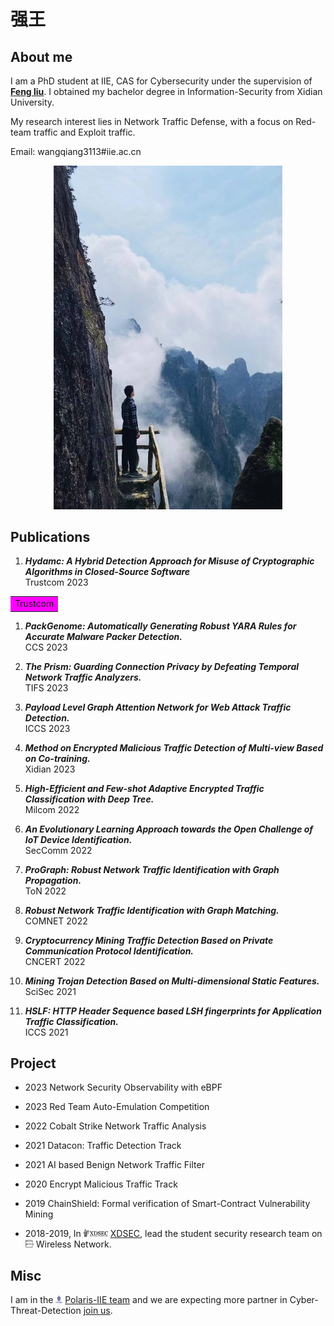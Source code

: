# 强王

## About me
I am a PhD student at IIE, CAS for Cybersecurity under the supervision of [**Feng liu**](https://fengliu.net.cn). I obtained my bachelor degree in Information-Security from Xidian University.

My research interest lies in Network Traffic Defense, with a focus on Red-team traffic and Exploit traffic.

Email: wangqiang3113#iie.ac.cn

<p style="text-align: center;"><img src="src/WQ.jpg" width="366"></p>

## Publications

1. ***Hydamc: A Hybrid Detection Approach for Misuse of Cryptographic Algorithms in Closed-Source Software***\
Trustcom 2023
<table><tr><td bgcolor=#FF00FF>Trustcom</td></tr></table>


1. ***PackGenome: Automatically Generating Robust YARA Rules for Accurate Malware Packer Detection.***\
CCS 2023

1. ***The Prism: Guarding Connection Privacy by Defeating Temporal Network Traffic Analyzers.***\
TIFS 2023

1. ***Payload Level Graph Attention Network for Web Attack Traffic Detection.***\
ICCS 2023

1. ***Method on Encrypted Malicious Traffic Detection of Multi-view Based on Co-training.***\
Xidian 2023

1. ***High-Efficient and Few-shot Adaptive Encrypted Traffic Classification with Deep Tree.***\
Milcom 2022

1. ***An Evolutionary Learning Approach towards the Open Challenge of IoT Device Identification.***\
SecComm 2022

1. ***ProGraph: Robust Network Traffic Identification with Graph Propagation.***\
ToN 2022

1. ***Robust Network Traffic Identification with Graph Matching.***\
COMNET 2022

1. ***Cryptocurrency Mining Traffic Detection Based on Private Communication Protocol Identification.***\
CNCERT 2022

1. ***Mining Trojan Detection Based on Multi-dimensional Static Features.***\
SciSec 2021

1. ***HSLF: HTTP Header Sequence based LSH fingerprints for Application Traffic Classification.***\
ICCS 2021


## Project

* 2023 Network Security Observability with eBPF

* 2023 Red Team Auto-Emulation Competition

* 2022 Cobalt Strike Network Traffic Analysis
    
* 2021 Datacon: Traffic Detection Track
  
* 2021 AI based Benign Network Traffic Filter
        
* 2020 Encrypt Malicious Traffic Track
  
* 2019 ChainShield: Formal verification of Smart-Contract Vulnerability Mining
    
* 2018-2019, In <img src="./src/xdsec-logo.png" height="12" /> [XDSEC](https://xdsec.org/), lead the student security research team on <img src="./src/xdsec-group.png" height="12" /> Wireless Network.


## Misc
I am in the <img src="./src/Polaris_logo.png" height="12" /> [Polaris-IIE team](https://polaris-iie.com/) and we are expecting more partner in Cyber-Threat-Detection [join us](https://polaris-iie.com/contact.html).
